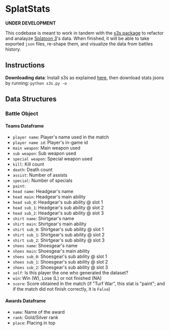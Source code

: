 # SplatStats

**UNDER DEVELOPMENT** 

This codebase is meant to work in tandem with the [s3s package](https://github.com/frozenpandaman/s3s) to refactor and analayze [Splatoon 3](https://en.wikipedia.org/wiki/Splatoon_3)'s data. When finished, it will be able to take exported `json` files, re-shape them, and visualize the data from battles history.

## Instructions

**Downloading data**: Install s3s as explained [here](https://github.com/frozenpandaman/s3s), then download stats jsons by running: `python s3s.py -o`

## Data Structures

### Battle Object

#### Teams Dataframe

* `player name`: Player's name used in the match
* `player name id`: Player's in-game id
* `main weapon`: Main weapon used
* `sub weapon`: Sub weapon used
* `special weapon`: Special weapon used
* `kill`: Kill count
* `death`: Death count
* `assist`: Number of assists
* `special`: Number of specials
* `paint`: 
* `head name`: Headgear's name
* `head main`: Headgear's main ability
* `head sub_0`: Headgear's sub ability @ slot 1
* `head sub_1`: Headgear's sub ability @ slot 2
* `head sub_2`: Headgear's sub ability @ slot 3
* `shirt name`: Shirtgear's name
* `shirt main`: Shirtgear's main ability
* `shirt sub_0`: Shirtgear's sub ability @ slot 1
* `shirt sub_1`: Shirtgear's sub ability @ slot 2
* `shirt sub_2`: Shirtgear's sub ability @ slot 3
* `shoes name`: Shoesgear's name
* `shoes main`: Shoesgear's main ability
* `shoes sub_0`: Shoesgear's sub ability @ slot 1
* `shoes sub_1`: Shoesgear's sub ability @ slot 2
* `shoes sub_2`: Shoesgear's sub ability @ slot 3
* `self`: Is this player the one who generated the dataset?
* `win`: Win (W), Lose (L) or not finished (NA)
* `score`: Score obtained in the match (if "Turf War", this stat is "paint"; and if the match did not finish correctly, it is `False`)

#### Awards Dataframe

* `name`: Name of the award
* `rank`: Gold/Silver rank
* `place`: Placing in top